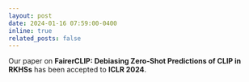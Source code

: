 ```yaml
---
layout: post
date: 2024-01-16 07:59:00-0400
inline: true
related_posts: false
---
```


Our paper on **FairerCLIP: Debiasing Zero‑Shot Predictions of CLIP in RKHSs** has been accepted to **ICLR 2024**. 
